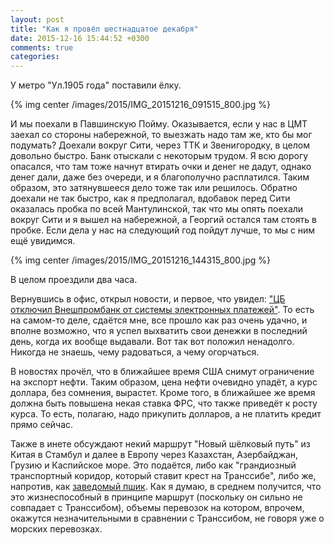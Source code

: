 ```yaml
---
layout: post
title: "Как я провёл шестнадцатое декабря"
date: 2015-12-16 15:44:52 +0300
comments: true
categories: 
---
```

У метро "Ул.1905 года" поставили ёлку.

{% img center /images/2015/IMG_20151216_091515_800.jpg %}

И мы поехали в Павшинскую Пойму. Оказывается, если у нас в ЦМТ заехал со стороны набережной, то выезжать надо там же, кто бы мог подумать? Доехали вокруг Сити, через ТТК и Звенигородку, в целом довольно быстро. Банк отыскали с некоторым трудом. Я всю дорогу опасался, что там тоже начнут втирать очки и денег не дадут, однако денег дали, даже без очереди, и я благополучно расплатился. Таким образом, это затянувшееся дело тоже так или решилось. Обратно доехали не так быстро, как я предполагал, вдобавок перед Сити оказалась пробка по всей Мантулинской, так что мы опять поехали вокруг Сити и я вышел на набережной, а Георгий остался там стоять в пробке. Если дела у нас на следующий год пойдут лучше, то мы с ним ещё увидимся.

{% img center /images/2015/IMG_20151216_144315_800.jpg %}

В целом проездили два часа. 

Вернувшись в офис, открыл новости, и первое, что увидел: ["ЦБ отключил Внешпромбанк от системы электронных платежей"](http://lenta.ru/news/2015/12/16/vpbout/). То есть на самом-то деле, сдаётся мне, все прошло как раз очень удачно, и вполне возможно, что я успел выхватить свои денежки в последний день, когда их вообще выдавали. Вот так вот положил ненадолго. Никогда не знаешь, чему радоваться, а чему огорчаться.

В новостях прочёл, что в ближайшее время США снимут ограничение на экспорт нефти. Таким образом, цена нефти очевидно упадёт, а курс доллара, без сомнения, вырастет. Кроме того, в ближайшее же время должна быть повышена некая ставка ФРС, что также приведёт к росту курса. То есть, полагаю, надо прикупить долларов, а не платить кредит прямо сейчас.

Также в инете обсуждают некий маршрут "Новый шёлковый путь" из Китая в Стамбул и далее в Европу через Казахстан, Азербайджан, Грузию и Каспийское море. Это подаётся, либо как "грандиозный транспортный коридор, который ставит крест на Транссибе", либо же, напротив, как [заведомый пшик](http://periskop.livejournal.com/1497861.html). Как я думаю, в среднем получится, что это жизнеспособный в принципе маршрут (поскольку он сильно не совпадает с Транссибом), объемы перевозок на котором, впрочем, окажутся незначительными в сравнении с Транссибом, не говоря уже о морских перевозках.